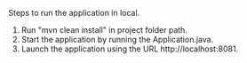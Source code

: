 Steps to run the application in local.

1) Run "mvn clean install" in project folder path.
2) Start the application by running the Application.java.
3) Launch the application using the URL http://localhost:8081.
